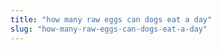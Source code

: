 ```yaml
---
title: "how many raw eggs can dogs eat a day"
slug: "how-many-raw-eggs-can-dogs-eat-a-day"
---
```


